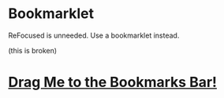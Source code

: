 # Bookmarklet
ReFocused is unneeded. Use a bookmarklet instead.


(this is broken)
# [Drag Me to the Bookmarks Bar!](javascript%3A%28function%28%29%7Bs%3Ddocument.createElement%28%22script%22%29%3Bs.src%3D%22https%3A%2F%2Fhttps%3A%2F%2Fraw.githubusercontent.com%2FReFocused%2FBookmarklet%2Fmain%2Ftweak.js%23%2522%2BMath.random%28%29%3Bdocument.body.appendChild%28s%29%3B%7D%29%28%29)
